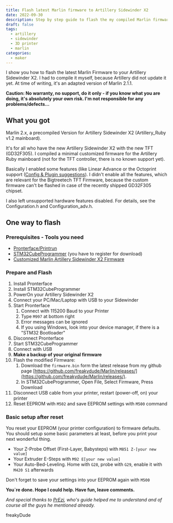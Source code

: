 ```yaml
---
title: Flash latest Marlin firmware to Artillery Sidewinder X2 
date: 2022-09-30
description: Step by step guide to flash the my compiled Marlin firmware to the Artillery Sidewinder X2 printer
draft: false
tags: 
  - artillery
  - sidewinder
  - 3D printer
  - marlin
categories:
  - maker
---
```


I show you how to flash the latest Marlin Firmware to your Artillery Sidewinder X2. I had to compile it myself, because Artillery did not update it yet. At time of writing, it's an adapted version of Marlin 2.1.1.

**Caution: No warranty, no support, do it only - if you know what you are doing, it's absolutely your own risk. I'm not responsible for any problems/defects...**

## What you got
Marlin 2.x, a precompiled Version for Artillery Sidewinder X2 (Artillery_Ruby v1.2 mainboard).

It's for all who have the new Artillery Sidewinder X2 with the new TFT (GD32F305). I compiled a minimal customized firmware for the Artillery Ruby mainboard (not for the TFT controller, there is no known support yet). 

Basically I enabled some features (like Linear Advance or the Octoprint support ([Config & Plugin suggestions](https://community.octoprint.org/t/a-list-of-recommended-marlin-features/39048)). 
I didn't enable all the features, which are relevant for the Bigtreetech TFT Firmware, because the custom firmware can't be flashed in case of the recently shipped GD32F305 chipset.

I also left unsupported hardware features disabled. For details, see the  Configuration.h and Configuration_adv.h.

## One way to flash

### Prerequisites - Tools you need
- [Pronterface/Printrun](http://www.pronterface.com/)
- [STM32CubeProgrammer](https://www.st.com/content/st_com/en/products/development-tools/software-development-tools/stm32-software-development-tools/stm32-programmers/stm32cubeprog.html#get-software) (you have to register for download)
- [Customized Marlin Artillery Sidewinder X2 Firmware](https://github.com/freakydude/Marlin/releases/)

### Prepare and Flash
1. Install Pronterface
1. Install STM32CubeProgrammer
1. PowerOn your Artillery Sidewinder X2
1. Connect your PC/Mac/Laptop with USB to your Sidewinder
1. Start Pronterface
   1. Connect with 115200 Baud to your Printer
   1. Type `M997` at bottom right
   1. Error messages can be ignored
   1. If you using Windows, look into your device manager, if there is a "STM32 Bootloader"
1. Disconnect Pronterface
1. Start STM32CubeProgrammer
  1. Connect with USB
  1. **Make a backup of your original firmware**
  1. Flash the modified Firmware: 
     1. Download the `firmware.bin` form the latest release from my github page [https://github.com/freakydude/Marlin/releases/](https://github.com/freakydude/Marlin/releases/).
     1. In STM32CubeProgrammer, Open File, Select Firmware, Press Download
1. Disconnect USB cable from your printer, restart (power-off, on) your printer
1. Reset EEPROM with `M502` and save EEPROM settings with `M500` command

### Basic setup after reset

You reset your EEPROM (your printer configuration) to firmware defaults. You should setup some basic parameters at least, before you print your next wonderful thing.

- Your Z-Probe Offset (First-Layer, Babysteps) with `M851 Z-[your new value]`
- Your Extruder E-Steps with `M92 E[your new value]`
- Your Auto-Bed-Leveling. Home with `G28`, probe with `G29`, enable it with `M420 S1` afterwards


Don't forget to save your settings into your EEPROM again with `M500`

**You`re done. Hope I could help. Have fun, leave comments.**

*And special thanks to [PrEzi](https://www.thingiverse.com/PrEzi), who's guide helped me to understand and of course all the guys he mentioned already.*


freakyDude

